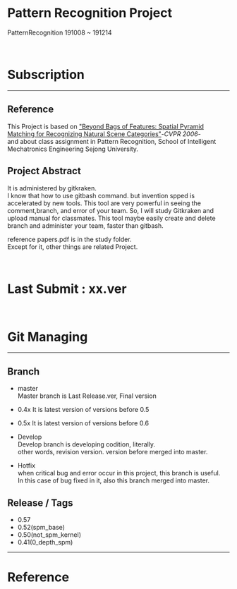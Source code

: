 

# Pattern Recognition Project
PatternRecognition 191008 ~ 191214

</br>

# Subscription  
---

## Reference  
This Project is based on ["Beyond Bags of Features: Spatial Pyramid Matching for Recognizing Natural Scene Categories"](http://vision.stanford.edu/teaching/cs231b_spring1213/papers/CVPR06_LazebnikSchmidPonce.pdf)-_CVPR 2006_-	
and about class assignment in Pattern Recognition, School of Intelligent Mechatronics Engineering Sejong University.  	

## Project Abstract	
It is administered by gitkraken.  	
I know that how to use gitbash command. but invention spped is accelerated by new tools. This tool are very powerful in seeing the comment,branch, and error of your team. So, I will study Gitkraken and upload manual for classmates. This tool maybe easily create and delete branch and administer your team, faster than gitbash.	

reference papers.pdf is in the study folder.  	
Except for it, other things are related Project.  	

</br>

# Last Submit : xx.ver


</br>

# Git Managing
---
## Branch  
- master  
Master branch is Last Release.ver, Final version  

- 0.4x
It is latest version of versions before 0.5

- 0.5x
It is latest version of versions before 0.6

- Develop   	
Develop branch is developing codition, literally. 	
other words, revision version. version before merged into master.  	
  
- Hotfix    	
when critical bug and error occur in this project, this branch is useful.	
In this case of bug fixed in it, also this branch merged into master.

## Release / Tags

- 0.57
- 0.52(spm_base)
- 0.50(not_spm_kernel)
- 0.41(0_depth_spm)

---  

# Reference
